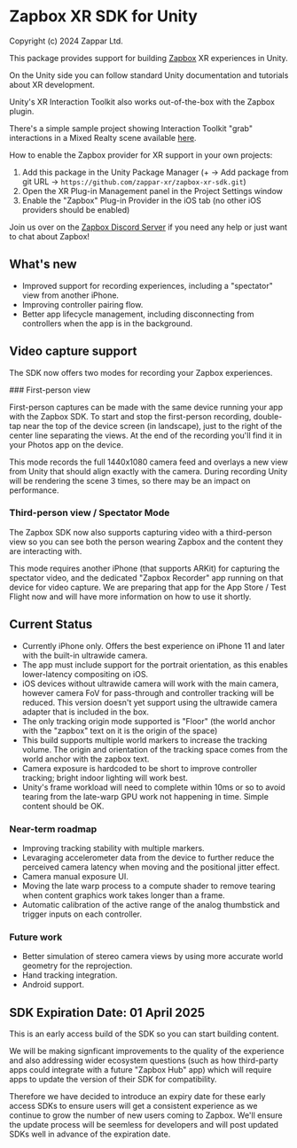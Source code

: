 Zapbox XR SDK for Unity
====================================
Copyright (c) 2024 Zappar Ltd.

This package provides support for building [Zapbox](https://zappar.com/zapbox) XR experiences in Unity.

On the Unity side you can follow standard Unity documentation and tutorials about XR development.

Unity's XR Interaction Toolkit also works out-of-the-box with the Zapbox plugin.

There's a simple sample project showing Interaction Toolkit "grab" interactions in a Mixed Realty scene available [here](https://github.com/zappar-xr/zapbox-xrit-demo).

How to enable the Zapbox provider for XR support in your own projects:
1. Add this package in the Unity Package Manager (+ -> Add package from git URL -> `https://github.com/zappar-xr/zapbox-xr-sdk.git`)
2. Open the XR Plug-in Management panel in the Project Settings window
3. Enable the "Zapbox" Plug-in Provider in the iOS tab (no other iOS providers should be enabled)

Join us over on the [Zapbox Discord Server](https://discord.gg/5nEC8FRjef) if you need any help or just want to chat about Zapbox!

## What's new

- Improved support for recording experiences, including a "spectator" view from another iPhone.
- Improving controller pairing flow.
- Better app lifecycle management, including disconnecting from controllers when the app is in the background.

## Video capture support

The SDK now offers two modes for recording your Zapbox experiences.

### First-person view

First-person captures can be made with the same device running your app with the Zapbox SDK. To start and stop the first-person recording, double-tap near the top of the device screen (in landscape), just to the right of the center line separating the views. At the end of the recording you'll find it in your Photos app on the device.

This mode records the full 1440x1080 camera feed and overlays a new view from Unity that should align exactly with the camera. During recording Unity will be rendering the scene 3 times, so there may be an impact on performance.

### Third-person view / Spectator Mode

The Zapbox SDK now also supports capturing video with a third-person view so you can see both the person wearing Zapbox and the content they are interacting with.

This mode requires another iPhone (that supports ARKit) for capturing the spectator video, and the dedicated "Zapbox Recorder" app running on that device for video capture. We are preparing that app for the App Store / Test Flight now and will have more information on how to use it shortly.

## Current Status

- Currently iPhone only. Offers the best experience on iPhone 11 and later with the built-in ultrawide camera.
- The app must include support for the portrait orientation, as this enables lower-latency compositing on iOS.
- iOS devices without ultrawide camera will work with the main camera, however camera FoV for pass-through and controller tracking will be reduced. This version doesn't yet support using the ultrawide camera adapter that is included in the box.
- The only tracking origin mode supported is "Floor" (the world anchor with the "zapbox" text on it is the origin of the space)
- This build supports multiple world markers to increase the tracking volume. The origin and orientation of the tracking space comes from the world anchor with the zapbox text.
- Camera exposure is hardcoded to be short to improve controller tracking; bright indoor lighting will work best.
- Unity's frame workload will need to complete within 10ms or so to avoid tearing from the late-warp GPU work not happening in time. Simple content should be OK.

### Near-term roadmap

- Improving tracking stability with multiple markers.
- Levaraging accelerometer data from the device to further reduce the perceived camera latency when moving and the positional jitter effect.
- Camera manual exposure UI.
- Moving the late warp process to a compute shader to remove tearing when content graphics work takes longer than a frame.
- Automatic calibration of the active range of the analog thumbstick and trigger inputs on each controller.

### Future work

- Better simulation of stereo camera views by using more accurate world geometry for the reprojection.
- Hand tracking integration.
- Android support.

## SDK Expiration Date: 01 April 2025

This is an early access build of the SDK so you can start building content.

We will be making signficant improvements to the quality of the experience and also addressing wider ecosystem questions (such as how third-party apps could integrate with a future "Zapbox Hub" app) which will require apps to update the version of their SDK for compatibility.

Therefore we have decided to introduce an expiry date for these early access SDKs to ensure users will get a consistent experience as we continue to grow the number of new users coming to Zapbox. We'll ensure the update process will be seemless for developers and will post updated SDKs well in advance of the expiration date.
